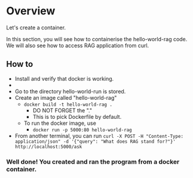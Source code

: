 # Overview

Let's create a container. 

In this section, you will see how to containerise the hello-world-rag code. 
We will also see how to access RAG application from curl.

## How to 

- Install and verify that docker is working. 
- 
- Go to the directory hello-world-run is stored.
- Create an image called "hello-world-rag" 
    - `docker build -t hello-world-rag .`
      - DO NOT FORGET the "." 
      - This is to pick Dockerfile by default.
  - To run the docker image, use
    - `docker run -p 5000:80 hello-world-rag`
- From another  terminal, you can run `curl -X POST -H "Content-Type: application/json" -d '{"query": "What does RAG stand for?"}' http://localhost:5000/ask`


### Well done! You created and ran the program from a docker container.